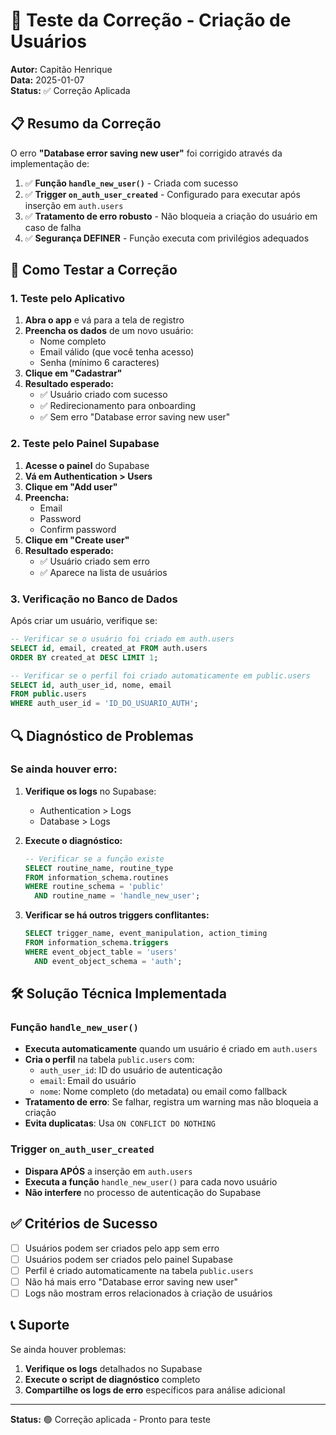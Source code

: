 # 🔧 Teste da Correção - Criação de Usuários

**Autor:** Capitão Henrique  
**Data:** 2025-01-07  
**Status:** ✅ Correção Aplicada

## 📋 Resumo da Correção

O erro **"Database error saving new user"** foi corrigido através da implementação de:

1. ✅ **Função `handle_new_user()`** - Criada com sucesso
2. ✅ **Trigger `on_auth_user_created`** - Configurado para executar após inserção em `auth.users`
3. ✅ **Tratamento de erro robusto** - Não bloqueia a criação do usuário em caso de falha
4. ✅ **Segurança DEFINER** - Função executa com privilégios adequados

## 🧪 Como Testar a Correção

### 1. Teste pelo Aplicativo

1. **Abra o app** e vá para a tela de registro
2. **Preencha os dados** de um novo usuário:
   - Nome completo
   - Email válido (que você tenha acesso)
   - Senha (mínimo 6 caracteres)
3. **Clique em "Cadastrar"**
4. **Resultado esperado:**
   - ✅ Usuário criado com sucesso
   - ✅ Redirecionamento para onboarding
   - ✅ Sem erro "Database error saving new user"

### 2. Teste pelo Painel Supabase

1. **Acesse o painel** do Supabase
2. **Vá em Authentication > Users**
3. **Clique em "Add user"**
4. **Preencha:**
   - Email
   - Password
   - Confirm password
5. **Clique em "Create user"**
6. **Resultado esperado:**
   - ✅ Usuário criado sem erro
   - ✅ Aparece na lista de usuários

### 3. Verificação no Banco de Dados

Após criar um usuário, verifique se:

```sql
-- Verificar se o usuário foi criado em auth.users
SELECT id, email, created_at FROM auth.users 
ORDER BY created_at DESC LIMIT 1;

-- Verificar se o perfil foi criado automaticamente em public.users
SELECT id, auth_user_id, nome, email 
FROM public.users 
WHERE auth_user_id = 'ID_DO_USUARIO_AUTH';
```

## 🔍 Diagnóstico de Problemas

### Se ainda houver erro:

1. **Verifique os logs** no Supabase:
   - Authentication > Logs
   - Database > Logs

2. **Execute o diagnóstico:**
   ```sql
   -- Verificar se a função existe
   SELECT routine_name, routine_type
   FROM information_schema.routines 
   WHERE routine_schema = 'public' 
     AND routine_name = 'handle_new_user';
   ```

3. **Verificar se há outros triggers conflitantes:**
   ```sql
   SELECT trigger_name, event_manipulation, action_timing
   FROM information_schema.triggers 
   WHERE event_object_table = 'users' 
     AND event_object_schema = 'auth';
   ```

## 🛠️ Solução Técnica Implementada

### Função `handle_new_user()`

- **Executa automaticamente** quando um usuário é criado em `auth.users`
- **Cria o perfil** na tabela `public.users` com:
  - `auth_user_id`: ID do usuário de autenticação
  - `email`: Email do usuário
  - `nome`: Nome completo (do metadata) ou email como fallback
- **Tratamento de erro**: Se falhar, registra um warning mas não bloqueia a criação
- **Evita duplicatas**: Usa `ON CONFLICT DO NOTHING`

### Trigger `on_auth_user_created`

- **Dispara APÓS** a inserção em `auth.users`
- **Executa a função** `handle_new_user()` para cada novo usuário
- **Não interfere** no processo de autenticação do Supabase

## ✅ Critérios de Sucesso

- [ ] Usuários podem ser criados pelo app sem erro
- [ ] Usuários podem ser criados pelo painel Supabase
- [ ] Perfil é criado automaticamente na tabela `public.users`
- [ ] Não há mais erro "Database error saving new user"
- [ ] Logs não mostram erros relacionados à criação de usuários

## 📞 Suporte

Se ainda houver problemas:

1. **Verifique os logs** detalhados no Supabase
2. **Execute o script de diagnóstico** completo
3. **Compartilhe os logs de erro** específicos para análise adicional

---

**Status:** 🟢 Correção aplicada - Pronto para teste